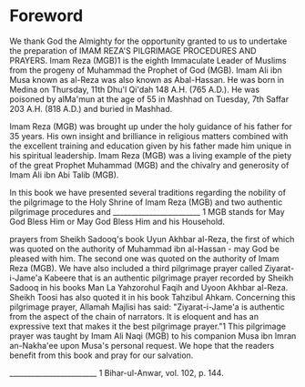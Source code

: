 Foreword
========

We thank God the Almighty for the opportunity granted to us to
undertake the preparation of IMAM REZA'S PILGRIMAGE PROCEDURES AND
PRAYERS. Imam Reza (MGB)1 is the eighth Immaculate Leader of Muslims
from the progeny of Muhammad the Prophet of God (MGB). Imam Ali ibn Musa
known as al-Reza was also known as Abal-Hassan. He was born in Medina on
Thursday, 11th Dhu'l Qi'dah 148 A.H. (765 A.D.). He was poisoned by
alMa'mun at the age of 55 in Mashhad on Tuesday, 7th Saffar 203 A.H.
(818 A.D.) and buried in Mashhad.

Imam Reza (MGB) was brought up under the holy guidance of his father
for 35 years. His own insight and brilliance in religious matters
combined with the excellent training and education given by his father
made him unique in his spiritual leadership. Imam Reza (MGB) was a
living example of the piety of the great Prophet Muhammad (MGB) and the
chivalry and generosity of Imam Ali ibn Abi Talib (MGB).

In this book we have presented several traditions regarding the
nobility of the pilgrimage to the Holy Shrine of Imam Reza (MGB) and two
authentic pilgrimage procedures and
\_\_\_\_\_\_\_\_\_\_\_\_\_\_\_\_\_\_\_\_\_\_\_\_ 1 MGB stands for May
God Bless Him or May God Bless Him and his Household.

prayers from Sheikh Sadooq's book Uyun Akhbar al-Reza, the first of
which was quoted on the authority of Muhammad ibn al-Hassan - may God be
pleased with him. The second one was quoted on the authority of Imam
Reza (MGB). We have also included a third pilgrimage prayer called
Ziyarat-i-Jame'a Kabeere that is an authentic pilgrimage prayer recorded
by Sheikh Sadooq in his books Man La Yahzorohul Faqih and Uyoon Akhbar
al-Reza. Sheikh Toosi has also quoted it in his book Tahzibul Ahkam.
Concerning this pilgrimage prayer, Allamah Majlisi has said:
"Ziyarat-i-Jame'a is authentic from the aspect of the chain of
narrators. It is eloquent and has an expressive text that makes it the
best pilgrimage prayer."1 This pilgrimage prayer was taught by Imam Ali
Naqi (MGB) to his companion Musa ibn Imran an-Nakha'ee upon Musa's
personal request. We hope that the readers benefit from this book and
pray for our salvation.

\_\_\_\_\_\_\_\_\_\_\_\_\_\_\_\_\_\_\_\_\_\_\_\_
1 Bihar-ul-Anwar, vol. 102, p. 144.



